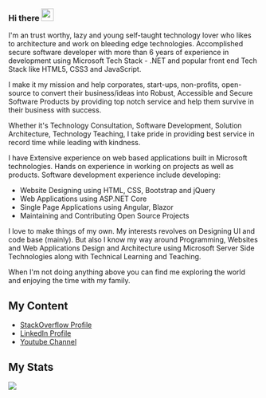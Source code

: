 ### Hi there <img src="https://media.giphy.com/media/hvRJCLFzcasrR4ia7z/giphy.gif" width="25px">

I'm an trust worthy, lazy and young self-taught technology lover who likes to architecture and work on bleeding edge technologies. Accomplished secure software developer with more than 6 years of experience in development using Microsoft Tech Stack - .NET and popular front end Tech Stack like HTML5, CSS3 and JavaScript.

I make it my mission and help corporates, start-ups, non-profits, open-source to convert their business/ideas into Robust, Accessible and Secure Software Products by providing top notch service and help them survive in their business with success.

Whether it's Technology Consultation, Software Development, Solution Architecture, Technology Teaching, I take pride in providing best service in record time while leading with kindness.

I have Extensive experience on web based applications built in Microsoft technologies. Hands on experience in working on projects as well as products. Software development experience include developing:

- Website Designing using HTML, CSS, Bootstrap and jQuery
- Web Applications using ASP.NET Core
- Single Page Applications using Angular, Blazor
- Maintaining and Contributing Open Source Projects

I love to make things of my own. My interests revolves on Designing UI and code base (mainly). But also I know my way around Programming, Websites and Web Applications Design and Architecture using Microsoft Server Side Technologies along with Technical Learning and Teaching.

When I'm not doing anything above you can find me exploring the world and enjoying the time with my family.

## My Content
- [StackOverflow Profile](https://stackoverflow.com/users/10851213/fingers10)
- [LinkedIn Profile](https://www.linkedin.com/in/fingers10)
- [Youtube Channel](https://www.youtube.com/channel/UCOS3wCw7SVXjXXffMPqid7A)

## My Stats
<img  src="https://github-readme-stats.vercel.app/api?username=fingers10&count_private=true&show_icons=true&hide_title=true" />

<!--
**fingers10/fingers10** is a ✨ _special_ ✨ repository because its `README.md` (this file) appears on your GitHub profile.

Here are some ideas to get you started:

- 🔭 I’m currently working on ...
- 🌱 I’m currently learning ...
- 👯 I’m looking to collaborate on ...
- 🤔 I’m looking for help with ...
- 💬 Ask me about ...
- 📫 How to reach me: ...
- 😄 Pronouns: ...
- ⚡ Fun fact: ...
-->

